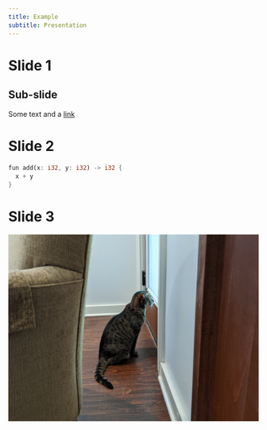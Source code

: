 ```yaml
---
title: Example
subtitle: Presentation
---
```


# Slide 1

## Sub-slide

Some text and a [link](https://blog.amy-k.net)

# Slide 2

```rust
fun add(x: i32, y: i32) -> i32 {
  x + y
}
```

# Slide 3

![My cat, Arya, looking out a window](./cat.png)
